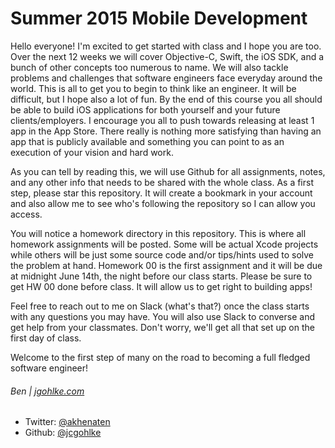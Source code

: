 # Summer 2015 Mobile Development

Hello everyone! I'm excited to get started with class and I hope you are too. Over the next 12 weeks we will cover Objective-C, Swift, the iOS SDK, and a bunch of other concepts too numerous to name. We will also tackle problems and challenges that software engineers face everyday around the world. This is all to get you to begin to think like an engineer. It will be difficult, but I hope also a lot of fun. By the end of this course you all should be able to build iOS applications for both yourself and your future clients/employers. I encourage you all to push towards releasing at least 1 app in the App Store. There really is nothing more satisfying than having an app that is publicly available and something you can point to as an execution of your vision and hard work.

As you can tell by reading this, we will use Github for all assignments, notes, and any other info that needs to be shared with the whole class. As a first step, please star this repository. It will create a bookmark in your account and also allow me to see who's following the repository so I can allow you access.

You will notice a homework directory in this repository. This is where all homework assignments will be posted. Some will be actual Xcode projects while others will be just some source code and/or tips/hints used to solve the problem at hand. Homework 00 is the first assignment and it will be due at midnight June 14th, the night before our class starts. Please be sure to get HW 00 done before class. It will allow us to get right to building apps!

Feel free to reach out to me on Slack (what's that?) once the class starts with any questions you may have. You will also use Slack to converse and get help from your classmates. Don't worry, we'll get all that set up on the first day of class.

Welcome to the first step of many on the road to becoming a full fledged software engineer!

###### Ben | [jgohlke.com](http://www.jgohlke.com)

* Twitter: [@akhenaten](http://www.twitter.com/akhenaten)
* Github: [@jcgohlke](http://www.github.com/jcgohlke)
